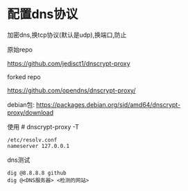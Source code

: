 # 配置dns协议

加密dns,换tcp协议(默认是udp),换端口,防止

原始repo

https://github.com/jedisct1/dnscrypt-proxy

forked repo

https://github.com/opendns/dnscrypt-proxy/

debian包: https://packages.debian.org/sid/amd64/dnscrypt-proxy/download

使用
	# dnscrypt-proxy -T

	/etc/resolv.conf 
	nameserver 127.0.0.1

dns测试

	dig @8.8.8.8 github
	dig @<DNS服务器> <检测的网站>
